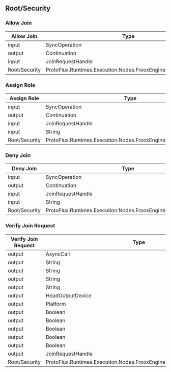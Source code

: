 <!-----------------------------------------------------------------------+
 ! This file has been generated using a script. Do not edit it manually. !
 ! Edit the individual node pages instead.                               !
 +----------------------------------------------------------------------->

## Root/Security

### Allow Join

<!-- ProtofluxNode:start -->
| Allow Join | Type | Label |
| --- | ---- | ----- |
| input | SyncOperation | * |
| output | Continuation | Next |
| input | JoinRequestHandle | Handle |
| Root/Security | ProtoFlux.Runtimes.Execution.Nodes.FrooxEngine.Security.AllowJoin |  |
<!-- ProtofluxNode:end -->


### Assign Role

<!-- ProtofluxNode:start -->
| Assign Role | Type | Label |
| --- | ---- | ----- |
| input | SyncOperation | * |
| output | Continuation | Next |
| input | JoinRequestHandle | Handle |
| input | String | RoleName |
| Root/Security | ProtoFlux.Runtimes.Execution.Nodes.FrooxEngine.Security.AssignRole |  |
<!-- ProtofluxNode:end -->


### Deny Join

<!-- ProtofluxNode:start -->
| Deny Join | Type | Label |
| --- | ---- | ----- |
| input | SyncOperation | * |
| output | Continuation | Next |
| input | JoinRequestHandle | Handle |
| input | String | DenyReason |
| Root/Security | ProtoFlux.Runtimes.Execution.Nodes.FrooxEngine.Security.DenyJoin |  |
<!-- ProtofluxNode:end -->


### Verify Join Request

<!-- ProtofluxNode:start -->
| Verify Join Request | Type | Label |
| --- | ---- | ----- |
| output | AsyncCall | Verify |
| output | String | UserId |
| output | String | UserSessionId |
| output | String | MachineId |
| output | String | Username |
| output | HeadOutputDevice | HeadOutputDevice |
| output | Platform | Platform |
| output | Boolean | IsInvited |
| output | Boolean | IsContact |
| output | Boolean | IsInKioskMode |
| output | Boolean | IsSpectatorBanned |
| output | Boolean | IsMuteBanned |
| output | JoinRequestHandle | Handle |
| Root/Security | ProtoFlux.Runtimes.Execution.Nodes.FrooxEngine.Security.VerifyJoinRequest |  |
<!-- ProtofluxNode:end -->


